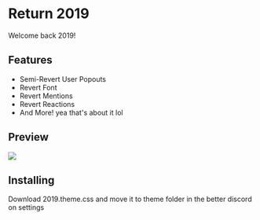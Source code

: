 # Return 2019
Welcome back 2019!

## Features
- Semi-Revert User Popouts
- Revert Font
- Revert Mentions
- Revert Reactions
- And More!
yea that's about it lol

## Preview
![](https://cdn.discordapp.com/attachments/1041413359377059862/1050533995886166046/Sin_titulo.png)

## Installing

Download 2019.theme.css and move it to theme folder in the better discord on settings

